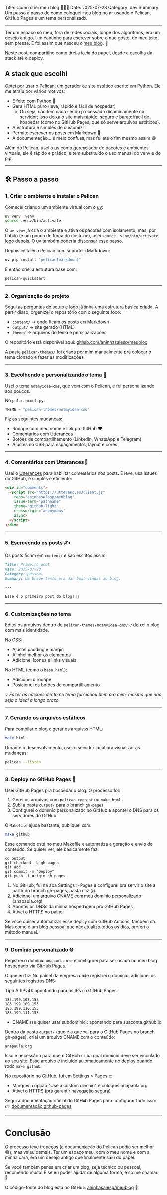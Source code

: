 Title: Como criei meu blog 💁‍♀️✨
Date: 2025-07-28
Category: dev
Summary: Um passo a passo de como coloquei meu blog no ar usando o Pelican, GitHub Pages e um tema personalizado.

---

Ter um espaço só meu, fora de redes sociais, longe dos algoritmos, era um desejo antigo. Um cantinho para escrever sobre o que gosto, do meu jeito, sem pressa. 
E foi assim que nasceu o [meu blog](https://anapaula.org/). 💛

Neste post, compartilho como tirei a ideia do papel, desde a escolha da stack até o deploy.

## A stack que escolhi

Optei por usar o [Pelican](https://blog.getpelican.com/), um gerador de site estático escrito em Python. Ele me atraiu por vários motivos:

- É feito com Python 🐍
- Gera HTML puro (leve, rápido e fácil de hospedar)
    - Ou seja: não tem nada sendo processado dinamicamente no servidor; Isso deixa o site mais rápido, seguro e barato/fácil de hospedar (como no GitHub Pages, que só serve arquivos estáticos).
- A estrutura é simples de customizar
- Permite escrever os posts em Markdown 📝
- A documentação... é meio confusa, mas fui até o fim mesmo assim 😅


Além do Pelican, usei o [uv](https://github.com/astral-sh/uv) como gerenciador de pacotes e ambientes virtuais, ele é rápido e prático, e tem substituído o uso manual do venv e do pip.

---

## 🛠️ Passo a passo

### 1. Criar o ambiente e instalar o Pelican

Comecei criando um ambiente virtual com o [uv](https://github.com/astral-sh/uv):

```bash
uv venv .venv
source .venv/bin/activate
```
O `uv venv` já cria o ambiente e ativa os pacotes com isolamento, mas, por hábito (e um pouco de força do costume), usei `source .venv/bin/activate` logo depois. O uv também poderia dispensar esse passo.

Depois instalei o Pelican com suporte a Markdown:

```bash
uv pip install "pelican[markdown]"
```

E então criei a estrutura base com:

```bash
pelican-quickstart
```
---

### 2. Organização do projeto

Segui as perguntas do setup e logo já tinha uma estrutura básica criada. A partir disso, organizei o repositório com o seguinte foco:

- `content/` → onde ficam os posts em Markdown
- `output/` → site gerado (HTML)
- `theme/` → arquivos do tema e personalizações

O repositório está disponível aqui: [github.com/aninhasalesp/meublog](https://github.com/aninhasalesp/meublog)

A pasta `pelican-themes/` foi criada por mim manualmente pra colocar o tema clonado e fazer as modificações.

---

### 3. Escolhendo e personalizando o tema 🎨 

Usei o tema `notmyidea-cms`, que vem com o Pelican, e fui personalizando aos poucos.

No `pelicanconf.py`:

```python
THEME = "pelican-themes/notmyidea-cms"
```

Fiz as seguintes mudanças:

- Rodapé com meu nome e link pro GitHub ❤️
- Comentários com [Utterances](https://utteranc.es)
- Botões de compartilhamento (LinkedIn, WhatsApp e Telegram)
- Ajustes no CSS para espaçamentos, layout e cores

---

### 4. Comentários com Utterances 💬

Usei o [Utterances](https://utteranc.es/) para habilitar comentários nos posts. É leve, usa issues do GitHub, é simples e eficiente:

```html
<div id="comments">
  <script src="https://utteranc.es/client.js"
    repo="aninhasalesp/meublog"
    issue-term="pathname"
    theme="github-light"
    crossorigin="anonymous"
    async>
  </script>
</div>
```
---

### 5. Escrevendo os posts ✍️

Os posts ficam em `content/` e são escritos assim:

```markdown
Title: Primeiro post
Date: 2025-07-20
Category: pessoal
Summary: Um breve texto pra dar boas-vindas ao blog.

---

Esse é o primeiro post do blog! 🎉
```

---

### 6. Customizações no tema

Editei os arquivos dentro de `pelican-themes/notmyidea-cms/` e deixei o blog com mais identidade.

No CSS:

- Ajustei padding e margin
- Alinhei melhor os elementos
- Adicionei ícones e links visuais

No HTML (como o `base.html`):

- Adicionei o rodapé
- Posicionei os botões de compartilhamento

💡 *Fazer as edições direto no tema funcionou bem pra mim, mesmo que não seja o ideal a longo prazo.*

---

### 7. Gerando os arquivos estáticos

Para compilar o blog e gerar os arquivos HTML:

```bash
make html
```

Durante o desenvolvimento, usei o servidor local pra visualizar as mudanças:

```bash
pelican --listen
```

---

### 8. Deploy no GitHub Pages 🚀

Usei GitHub Pages pra hospedar o blog. O processo foi:

1. Gerei os arquivos com `pelican content` ou `make html`
2. Subi a pasta `output/` para o branch `gh-pages`
3. Configurei o domínio personalizado no GitHub e apontei o DNS para os servidores do GitHub


O `Makefile` ajuda bastante, publiquei com:

```bash
make github
```
Esse comando está no meu Makefile e automatiza a geração e envio do conteúdo. Se quiser ver, ele basicamente faz:

```
cd output
git checkout -b gh-pages
git add .
git commit -m "Deploy"
git push -f origin gh-pages
```

1. No GitHub, fui na aba Settings > Pages e configurei pra servir o site a partir do branch gh-pages, pasta raiz (/).
2. Adicionei um arquivo CNAME com meu domínio personalizado (anapaula.org)
3. Apontei os DNSs da minha hospedagem pro GitHub Pages
4. Ativei o HTTPS no painel

Se você quiser automatizar esse deploy com GitHub Actions, também dá. Mas como é um blog pessoal que não atualizo todos os dias, preferi o método manual.

---

### 9. Domínio personalizado 🌐

Registrei o domínio `anapaula.org` e configurei para ser usado no meu blog hospedado via GitHub Pages.

O que eu fiz:
No painel da empresa onde registrei o domínio, adicionei os seguintes registros DNS:

Tipo A (IPv4): apontando para os IPs do GitHub Pages:
```
185.199.108.153
185.199.109.153
185.199.110.153
185.199.111.153
```
- CNAME (se quiser usar subdomínio): apontando para suaconta.github.io

Dentro da pasta `output/` (que é a que vai para o GitHub Pages no branch gh-pages), criei um arquivo CNAME com o conteúdo:

```
anapaula.org
```

Isso é necessário para que o GitHub saiba qual domínio deve ser vinculado ao seu site. Esse arquivo é incluído automaticamente no deploy quando rodo `make github`.

No repositório no GitHub, fui em Settings > Pages e:

  - Marquei a opção "Use a custom domain" e coloquei anapaula.org
  - Ativei o HTTPS (pra garantir navegação segura)

Segui a documentação oficial do GitHub Pages para configurar tudo isso:
👉 [documentação github-pages](https://docs.github.com/pt/pages/configuring-a-custom-domain-for-your-github-pages-site)

---

# Conclusão

O processo teve tropeços (a documentação do Pelican podia ser melhor 😅), mas valeu demais. Ter um espaço meu, com o meu nome e com a minha cara, era um desejo antigo que finalmente saiu do papel.

Se você também pensa em criar um blog, seja técnico ou pessoal, recomendo muito! E se eu puder ajudar de alguma forma, é só me chamar. 💛


O código-fonte do blog está no GitHub: [aninhasalesp/meublog](https://github.com/aninhasalesp/meublog) 🌱
